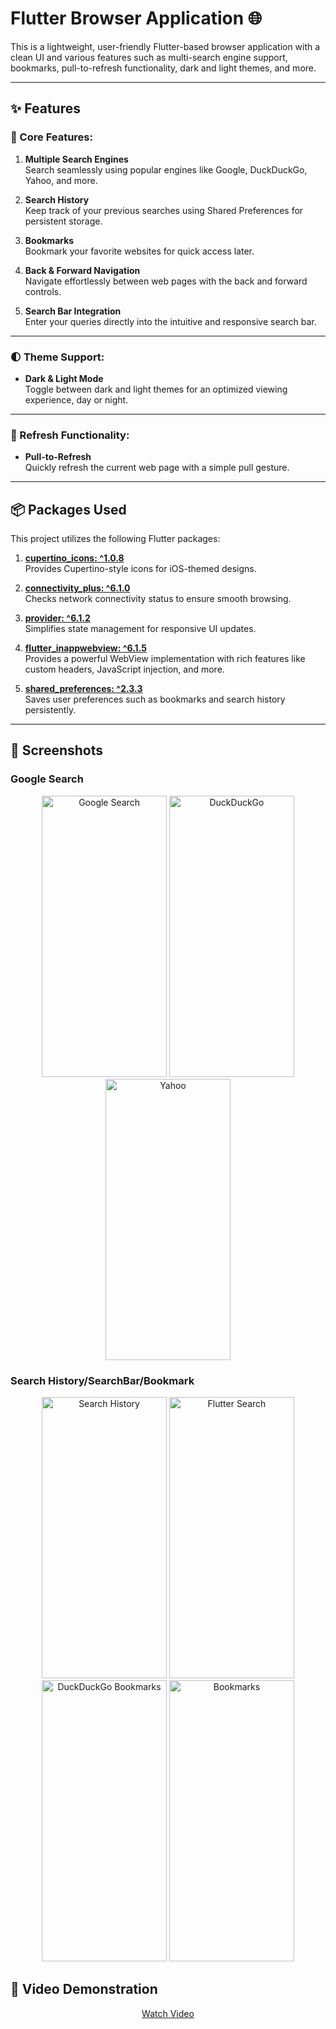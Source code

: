 # Flutter Browser Application 🌐

This is a lightweight, user-friendly Flutter-based browser application with a clean UI and various features such as multi-search engine support, bookmarks, pull-to-refresh functionality, dark and light themes, and more.

---

## ✨ Features

### 🌟 Core Features:
1. **Multiple Search Engines**  
   Search seamlessly using popular engines like Google, DuckDuckGo, Yahoo, and more.

2. **Search History**  
   Keep track of your previous searches using Shared Preferences for persistent storage.

3. **Bookmarks**  
   Bookmark your favorite websites for quick access later.

4. **Back & Forward Navigation**  
   Navigate effortlessly between web pages with the back and forward controls.

5. **Search Bar Integration**  
   Enter your queries directly into the intuitive and responsive search bar.

---

### 🌓 Theme Support:
- **Dark & Light Mode**  
   Toggle between dark and light themes for an optimized viewing experience, day or night.

---

### 🔄 Refresh Functionality:
- **Pull-to-Refresh**  
   Quickly refresh the current web page with a simple pull gesture.

---

## 📦 Packages Used

This project utilizes the following Flutter packages:

1. **[cupertino_icons: ^1.0.8](https://pub.dev/packages/cupertino_icons)**  
   Provides Cupertino-style icons for iOS-themed designs.

2. **[connectivity_plus: ^6.1.0](https://pub.dev/packages/connectivity_plus)**  
   Checks network connectivity status to ensure smooth browsing.

3. **[provider: ^6.1.2](https://pub.dev/packages/provider)**  
   Simplifies state management for responsive UI updates.

4. **[flutter_inappwebview: ^6.1.5](https://pub.dev/packages/flutter_inappwebview)**  
   Provides a powerful WebView implementation with rich features like custom headers, JavaScript injection, and more.

5. **[shared_preferences: ^2.3.3](https://pub.dev/packages/shared_preferences)**  
   Saves user preferences such as bookmarks and search history persistently.

---

## 📸 Screenshots

### Google Search
<p align="center">
  <img src="https://github.com/user-attachments/assets/74de3d2b-938b-4eb6-9791-872a409c1106" width="200" height="450" alt="Google Search">
  <img src="https://github.com/user-attachments/assets/76dc648d-1b7e-4892-9dac-8f9d1582dde6" width="200" height="450" alt="DuckDuckGo">
  <img src="https://github.com/user-attachments/assets/28c2973f-762e-468d-a8f6-e0a5f88c087d" width="200" height="450" alt="Yahoo">
</p>

### Search History/SearchBar/Bookmark
<p align="center">
  <img src="https://github.com/user-attachments/assets/7d24a691-84c7-4b91-9905-d0e4ef9c3a27" width="200" height="450" alt="Search History">
  <img src="https://github.com/user-attachments/assets/cac62cca-46a0-4527-8f76-d790027c70f4" width="200" height="450" alt="Flutter Search">
  <img src="https://github.com/user-attachments/assets/55beccca-39bb-4d96-9f5f-2c9e0a5b2ab4" width="200" height="450" alt="DuckDuckGo Bookmarks">
  <img src="https://github.com/user-attachments/assets/3c73fdee-2785-44eb-ab77-968a11603a15" width="200" height="450" alt="Bookmarks">
</p>

## 🎥 Video Demonstration
<p align="center">
  <a href="https://github.com/user-attachments/assets/a77e5ac5-5d3c-4227-8740-4c2513d0de8e" target="_blank">
    Watch Video
  </a>
</p>

